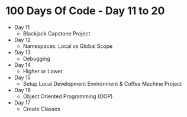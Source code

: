 # 100 Days Of Code - Day 11 to 20

- Day 11
    - Blackjack Capstone Project
- Day 12
    - Namespaces: Local vs Global Scope
- Day 13
    - Debugging
- Day 14
    - Higher or Lower
- Day 15
    - Setup Local Development Environment & Coffee Machine Project
- Day 16
    - Object Oriented Programming (OOP)
- Day 17
    - Create Classes